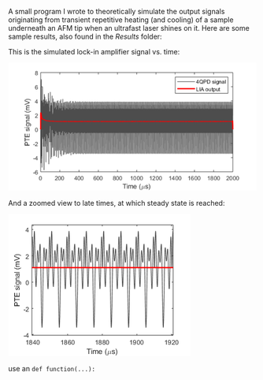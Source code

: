 A small program I wrote to theoretically simulate the output signals originating from transient repetitive heating (and cooling) of a sample underneath an AFM tip when an ultrafast laser shines on it.
Here are some sample results, also found in the *Results* folder:

This is the simulated lock-in amplifier signal vs. time:

![Lock-in amplifier signal vs. time](Results/LIA_signal_vs_time.png)

And a zoomed view to late times, at which steady state is reached:

![Lock-in amplifier signal vs. time (zoom)](Results/LIA_signal_vs_time_zoom.png)

use an `def function(...):`
